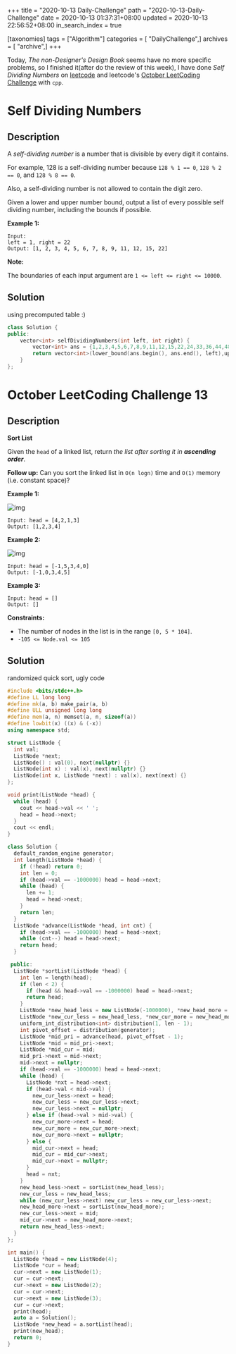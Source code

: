 +++
title = "2020-10-13 Daily-Challenge"
path = "2020-10-13-Daily-Challenge"
date = 2020-10-13 01:37:31+08:00
updated = 2020-10-13 22:56:52+08:00
in_search_index = true

[taxonomies]
tags = ["Algorithm"]
categories = [ "DailyChallenge",]
archives = [ "archive",]
+++

Today, *The non-Designer's Design Book* seems have no more specific problems, so I finished it(after do the review of this week), I have done *Self Dividing Numbers* on [leetcode](https://leetcode.com/problems/self-dividing-numbers/) and leetcode's [October LeetCoding Challenge](https://leetcode.com/explore/challenge/card/october-leetcoding-challenge/560/week-2-october-8th-october-14th/3493/) with `cpp`.

<!-- more -->

# Self Dividing Numbers

## Description

A *self-dividing number* is a number that is divisible by every digit it contains.

For example, 128 is a self-dividing number because `128 % 1 == 0`, `128 % 2 == 0`, and `128 % 8 == 0`.

Also, a self-dividing number is not allowed to contain the digit zero.

Given a lower and upper number bound, output a list of every possible self dividing number, including the bounds if possible.

**Example 1:**

```
Input: 
left = 1, right = 22
Output: [1, 2, 3, 4, 5, 6, 7, 8, 9, 11, 12, 15, 22]
```

**Note:**

The boundaries of each input argument are `1 <= left <= right <= 10000`.

## Solution

using precomputed table :)

``` cpp
class Solution {
public:
    vector<int> selfDividingNumbers(int left, int right) {
        vector<int> ans = {1,2,3,4,5,6,7,8,9,11,12,15,22,24,33,36,44,48,55,66,77,88,99,111,112,115,122,124,126,128,132,135,144,155,162,168,175,184,212,216,222,224,244,248,264,288,312,315,324,333,336,366,384,396,412,424,432,444,448,488,515,555,612,624,636,648,666,672,728,735,777,784,816,824,848,864,888,936,999,1111,1112,1113,1115,1116,1122,1124,1128,1131,1144,1155,1164,1176,1184,1197,1212,1222,1224,1236,1244,1248,1266,1288,1296,1311,1326,1332,1335,1344,1362,1368,1395,1412,1416,1424,1444,1448,1464,1488,1515,1555,1575,1626,1632,1644,1662,1692,1715,1722,1764,1771,1824,1848,1888,1926,1935,1944,1962,2112,2122,2124,2128,2136,2144,2166,2184,2196,2212,2222,2224,2226,2232,2244,2248,2262,2288,2316,2322,2328,2364,2412,2424,2436,2444,2448,2488,2616,2622,2664,2688,2744,2772,2824,2832,2848,2888,2916,3111,3126,3132,3135,3144,3162,3168,3171,3195,3216,3222,3264,3276,3288,3312,3315,3324,3333,3336,3339,3366,3384,3393,3432,3444,3492,3555,3612,3624,3636,3648,3666,3717,3816,3864,3888,3915,3924,3933,3996,4112,4116,4124,4128,4144,4164,4172,4184,4212,4224,4236,4244,4248,4288,4332,4344,4368,4392,4412,4416,4424,4444,4448,4464,4488,4632,4644,4824,4848,4872,4888,4896,4932,4968,5115,5155,5355,5515,5535,5555,5775,6126,6132,6144,6162,6168,6192,6216,6222,6264,6288,6312,6324,6336,6366,6384,6432,6444,6612,6624,6636,6648,6666,6696,6762,6816,6864,6888,6912,6966,6984,7112,7119,7175,7224,7266,7371,7448,7476,7644,7728,7777,7784,8112,8128,8136,8144,8184,8224,8232,8248,8288,8328,8424,8448,8488,8496,8616,8664,8688,8736,8824,8832,8848,8888,8928,9126,9135,9144,9162,9216,9288,9315,9324,9333,9396,9432,9612,9648,9666,9864,9936,9999};
        return vector<int>(lower_bound(ans.begin(), ans.end(), left),upper_bound(ans.begin(), ans.end(), right));
    }
};
```

# October LeetCoding Challenge 13

## Description

**Sort List**

Given the `head` of a linked list, return *the list after sorting it in **ascending order***.

**Follow up:** Can you sort the linked list in `O(n logn)` time and `O(1)` memory (i.e. constant space)?

**Example 1:**

![img](https://assets.leetcode.com/uploads/2020/09/14/sort_list_1.jpg)

```
Input: head = [4,2,1,3]
Output: [1,2,3,4]
```

**Example 2:**

![img](https://assets.leetcode.com/uploads/2020/09/14/sort_list_2.jpg)

```
Input: head = [-1,5,3,4,0]
Output: [-1,0,3,4,5]
```

**Example 3:**

```
Input: head = []
Output: []
```

**Constraints:**

- The number of nodes in the list is in the range `[0, 5 * 104]`.
- `-105 <= Node.val <= 105`

## Solution

randomized quick sort, ugly code

``` cpp
#include <bits/stdc++.h>
#define LL long long
#define mk(a, b) make_pair(a, b)
#define ULL unsigned long long
#define mem(a, n) memset(a, n, sizeof(a))
#define lowbit(x) ((x) & (-x))
using namespace std;

struct ListNode {
  int val;
  ListNode *next;
  ListNode() : val(0), next(nullptr) {}
  ListNode(int x) : val(x), next(nullptr) {}
  ListNode(int x, ListNode *next) : val(x), next(next) {}
};

void print(ListNode *head) {
  while (head) {
    cout << head->val << ' ';
    head = head->next;
  }
  cout << endl;
}

class Solution {
  default_random_engine generator;
  int length(ListNode *head) {
    if (!head) return 0;
    int len = 0;
    if (head->val == -1000000) head = head->next;
    while (head) {
      len += 1;
      head = head->next;
    }
    return len;
  }
  ListNode *advance(ListNode *head, int cnt) {
    if (head->val == -1000000) head = head->next;
    while (cnt--) head = head->next;
    return head;
  }

 public:
  ListNode *sortList(ListNode *head) {
    int len = length(head);
    if (len < 2) {
      if (head && head->val == -1000000) head = head->next;
      return head;
    }
    ListNode *new_head_less = new ListNode(-1000000), *new_head_more = new ListNode(-1000000);
    ListNode *new_cur_less = new_head_less, *new_cur_more = new_head_more;
    uniform_int_distribution<int> distribution(1, len - 1);
    int pivot_offset = distribution(generator);
    ListNode *mid_pri = advance(head, pivot_offset - 1);
    ListNode *mid = mid_pri->next;
    ListNode *mid_cur = mid;
    mid_pri->next = mid->next;
    mid->next = nullptr;
    if (head->val == -1000000) head = head->next;
    while (head) {
      ListNode *nxt = head->next;
      if (head->val < mid->val) {
        new_cur_less->next = head;
        new_cur_less = new_cur_less->next;
        new_cur_less->next = nullptr;
      } else if (head->val > mid->val) {
        new_cur_more->next = head;
        new_cur_more = new_cur_more->next;
        new_cur_more->next = nullptr;
      } else {
        mid_cur->next = head;
        mid_cur = mid_cur->next;
        mid_cur->next = nullptr;
      }
      head = nxt;
    }
    new_head_less->next = sortList(new_head_less);
    new_cur_less = new_head_less;
    while (new_cur_less->next) new_cur_less = new_cur_less->next;
    new_head_more->next = sortList(new_head_more);
    new_cur_less->next = mid;
    mid_cur->next = new_head_more->next;
    return new_head_less->next;
  }
};

int main() {
  ListNode *head = new ListNode(4);
  ListNode *cur = head;
  cur->next = new ListNode(1);
  cur = cur->next;
  cur->next = new ListNode(2);
  cur = cur->next;
  cur->next = new ListNode(3);
  cur = cur->next;
  print(head);
  auto a = Solution();
  ListNode *new_head = a.sortList(head);
  print(new_head);
  return 0;
}
```